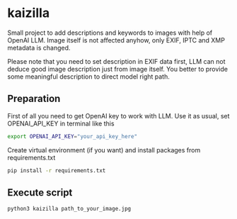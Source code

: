 # kaizilla
Small project to add descriptions and keywords to images with help of OpenAI LLM. Image itself is not affected anyhow, only EXIF, IPTC and XMP metadata is changed.

Please note that you need to set description in EXIF data first, LLM can not deduce good image description just from image itself. You better to provide some meaningful description to direct model right path. 

## Preparation

First of all you need to get OpenAI key to work with LLM. Use it as usual, set OPENAI_API_KEY in terminal like this
```bash
export OPENAI_API_KEY="your_api_key_here"
```

Create virtual environment (if you want) and install packages from requirements.txt
```bash
pip install -r requirements.txt
```

## Execute script
```bash
python3 kaizilla path_to_your_image.jpg
```


